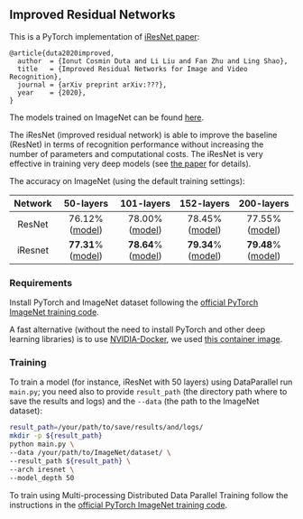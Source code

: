 ## Improved Residual Networks

This is a PyTorch implementation of [iResNet paper](https://arxiv.org/abs/):
```
@article{duta2020improved,
  author  = {Ionut Cosmin Duta and Li Liu and Fan Zhu and Ling Shao},
  title   = {Improved Residual Networks for Image and Video Recognition},
  journal = {arXiv preprint arXiv:???},
  year    = {2020},
}
```


The models trained on ImageNet can be found [here](https://drive.google.com/open?id=1t9IbIm5VV5NnXhKyw15FUt8SmmvhhLHU).


The iResNet (improved residual network) is able to improve the baseline (ResNet) 
in terms of recognition performance without increasing the number of parameters
and computational costs. The iResNet is very effective in training very deep models 
(see [the paper]() for details).

The accuracy on ImageNet (using the default training settings):


| Network | 50-layers |101-layers |152-layers |200-layers |
| :-----: | :-----: | :-----: |:-----: |:-----: |
| ResNet  | 76.12% ([model](https://drive.google.com/open?id=1yqp8Z6qp03ZKToACTJHLtynDBUToRLrU)) | 78.00% ([model](https://drive.google.com/open?id=13_OnBf7qJnFFBMrDZXdox7kmhMmxCXAG)) | 78.45% ([model](https://drive.google.com/open?id=1BsYmoAVJxumH4yWKH-DcJ_YDk__3ArQT))| 77.55% ([model](https://drive.google.com/open?id=1n4turCIswvNdWoRq2imZn1Ump-2giwKa))
| iResnet  | **77.31**% ([model](https://drive.google.com/open?id=1Waw3ob8KPXCY9iCLdAD6RUA0nvVguc6K))| **78.64**% ([model](https://drive.google.com/open?id=1cZ4XhwZfUOm_o0WZvenknHIqgeqkY34y))| **79.34**% ([model](https://drive.google.com/open?id=10heFLYX7VNlaSrDy4SZbdOOV9xwzwyli))| **79.48**% ([model](https://drive.google.com/open?id=1Ao-f--jNU7MYPqSW8UMonXVrq3mkLRpW))



### Requirements

Install PyTorch and ImageNet dataset following the [official PyTorch ImageNet training code](https://github.com/pytorch/examples/tree/master/imagenet).

A fast alternative (without the need to install PyTorch and other deep learning libraries) is to use [NVIDIA-Docker](https://docs.nvidia.com/deeplearning/frameworks/pytorch-release-notes/pullcontainer.html#pullcontainer), 
we used [this container image](https://docs.nvidia.com/deeplearning/frameworks/pytorch-release-notes/rel_19-05.html#rel_19-05).


### Training
To train a model (for instance, iResNet with 50 layers) using DataParallel run `main.py`; 
you need also to provide `result_path` (the directory path where to save the results
 and logs) and the `--data` (the path to the ImageNet dataset): 
```bash
result_path=/your/path/to/save/results/and/logs/
mkdir -p ${result_path}
python main.py \
--data /your/path/to/ImageNet/dataset/ \
--result_path ${result_path} \
--arch iresnet \
--model_depth 50
```
To train using Multi-processing Distributed Data Parallel Training follow the instructions in the 
[official PyTorch ImageNet training code](https://github.com/pytorch/examples/tree/master/imagenet).

